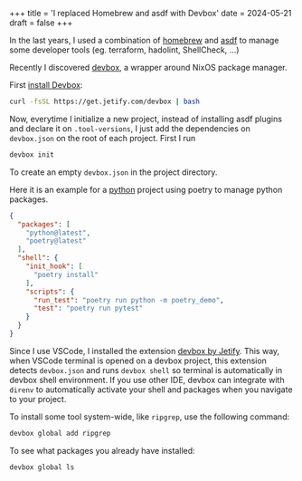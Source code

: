 +++
title = 'I replaced Homebrew and asdf with Devbox'
date = 2024-05-21
draft = false
+++

In the last years, I used a combination of [homebrew](https://brew.sh/) 
and [asdf](https://asdf-vm.com/) to manage some developer tools 
(eg. terraform, hadolint, ShellCheck, ...)

Recently I discovered [devbox](https://jetpack.io/devbox/), a wrapper around NixOS package manager.

First [install Devbox](https://www.jetify.com/devbox/docs/installing_devbox/):

```bash
curl -fsSL https://get.jetify.com/devbox | bash
```

Now, everytime I initialize a new project, instead of installing asdf plugins and
declare it on `.tool-versions`, I just add the dependencies on `devbox.json` on the
root of each project. First I run 

```bash
devbox init
```

To create an empty `devbox.json` in the project directory. 

Here it is an example for a [python](https://www.jetify.com/devbox/docs/devbox_examples/languages/python/)
project using poetry to manage python packages.

```json
{
  "packages": [
    "python@latest",
    "poetry@latest"
  ],
  "shell": {
    "init_hook": [
      "poetry install"
    ],
    "scripts": {
      "run_test": "poetry run python -m poetry_demo",
      "test": "poetry run pytest"
    }
  }
}
```

Since I use VSCode, I installed the extension [devbox by Jetify](https://marketplace.visualstudio.com/items?itemName=jetpack-io.devbox).
This way, when VSCode terminal is opened on a devbox project, this extension detects `devbox.json`
and runs `devbox shell` so terminal is automatically in devbox shell environment. 
If you use other IDE, devbox can integrate with `direnv` to automatically activate your 
shell and packages when you navigate to your project.

To install some tool system-wide, like `ripgrep`, use the following command:

```bash
devbox global add ripgrep
```

To see what packages you already have installed:

```bash
devbox global ls
```
